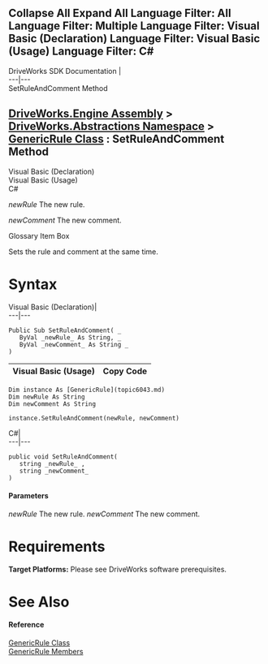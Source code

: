        

 Collapse All Expand All  Language Filter: All  Language Filter: Multiple  Language Filter: Visual Basic (Declaration) Language Filter: Visual Basic (Usage) Language Filter: C#  
---  
DriveWorks SDK Documentation  |   
---|---  
SetRuleAndComment Method   
  
[DriveWorks.Engine Assembly](topic2156.md) > [DriveWorks.Abstractions Namespace](topic5939.md) > [GenericRule Class](topic6043.md) : SetRuleAndComment Method  
---  
  
Visual Basic (Declaration)    
Visual Basic (Usage)    
C# 

_newRule_
    The new rule.

_newComment_
    The new comment.

Glossary Item Box

Sets the rule and comment at the same time. 

# Syntax

Visual Basic (Declaration)|   
---|---  
      
    
    Public Sub SetRuleAndComment( _
       ByVal _newRule_ As String, _
       ByVal _newComment_ As String _
    )   
  
Visual Basic (Usage)| Copy Code  
---|---  
      
    
    Dim instance As [GenericRule](topic6043.md)
    Dim newRule As String
    Dim newComment As String
     
    instance.SetRuleAndComment(newRule, newComment)  
  
C#|   
---|---  
      
    
    public void SetRuleAndComment( 
       string _newRule_ ,
       string _newComment_
    )  
  
#### Parameters

 _newRule_
    The new rule.
_newComment_
    The new comment.

# Requirements

**Target Platforms:** Please see DriveWorks software prerequisites.

# See Also

#### Reference

[GenericRule Class](topic6043.md)   
[GenericRule Members](topic6044.md)


